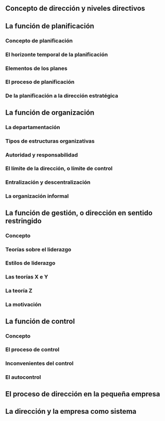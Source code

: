 ## Concepto de dirección y niveles directivos
## La función de planificación
### Concepto de planificación
### El horizonte temporal de la planificación
### Elementos de los planes
### El proceso de planificación
### De la planificación a la dirección estratégica
## La función de organización
### La departamentación
### Tipos de estructuras organizativas
### Autoridad y responsabilidad
### El límite de la dirección, o límite de control
### Entralización y descentralización
### La organización informal
## La función de gestión, o dirección en sentido restringido
### Concepto
### Teorías sobre el liderazgo
### Estilos de liderazgo
### Las teorías X e Y
### La teoría Z
### La motivación
## La función de control
### Concepto
### El proceso de control
### Inconvenientes del control
### El autocontrol
## El proceso de dirección en la pequeña empresa
## La dirección y la empresa como sistema
